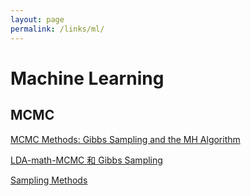 ```yaml
---
layout: page
permalink: /links/ml/
---
```


# Machine Learning

## MCMC
[MCMC Methods: Gibbs Sampling and the MH Algorithm](http://www.people.fas.harvard.edu/~plam/teaching/methods/mcmc/mcmc.pdf)

[LDA-math-MCMC 和 Gibbs Sampling](http://cos.name/2013/01/lda-math-mcmc-and-gibbs-sampling/)

[Sampling Methods](http://www.gatsby.ucl.ac.uk/teaching/courses/ml1-2008/lect8-handout.pdf)
